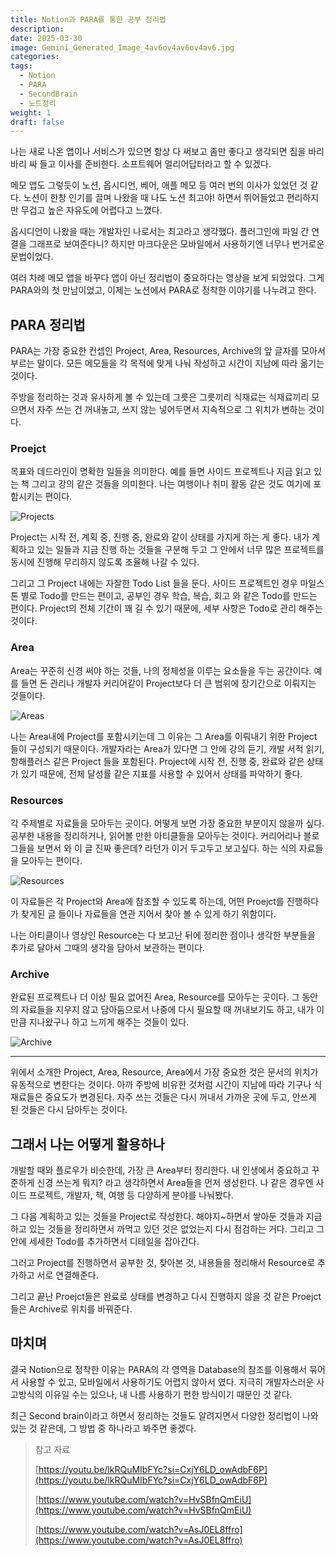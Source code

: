 ```yaml
---
title: Notion과 PARA를 통한 공부 정리법
description:
date: 2025-03-30
image: Gemini_Generated_Image_4av6ov4av6ov4av6.jpg
categories:
tags:
  - Notion
  - PARA
  - SecondBrain
  - 노트정리
weight: 1
draft: false
---
```


나는 새로 나온 앱이나 서비스가 있으면 항상 다 써보고 좀만 좋다고 생각되면 짐을 바리바리 싸 들고 이사를 준비한다. 소프트웨어 얼리어답터라고 할 수 있겠다.

메모 앱도 그렇듯이 노션, 옵시디언, 베어, 애플 메모 등 여러 번의 이사가 있었던 것 같다. 노션이 한창 인기를 끌며 나왔을 때 나도 노션 최고야! 하면서 뛰어들었고 편리하지만 무겁고 높은 자유도에 어렵다고 느꼈다.

옵시디언이 나왔을 때는 개발자인 나로서는 최고라고 생각했다. 플러그인에 파일 간 연결을 그래프로 보여준다니? 하지만 마크다운은 모바일에서 사용하기엔 너무나 번거로운 문법이었다.

여러 차례 메모 앱을 바꾸다 앱이 아닌 정리법이 중요하다는 영상을 보게 되었었다. 그게 PARA와의 첫 만남이었고, 이제는 노션에서 PARA로 정착한 이야기를 나누려고 한다.

## PARA 정리법

PARA는 가장 중요한 컨셉인 Project, Area, Resources, Archive의 앞 글자를 모아서 부르는 말이다. 모든 메모들을 각 목적에 맞게 나눠 작성하고 시간이 지남에 따라 옮기는 것이다.

주방을 정리하는 것과 유사하게 볼 수 있는데 그릇은 그릇끼리 식재료는 식재료끼리 모으면서 자주 쓰는 건 꺼내놓고, 쓰지 않는 넣어두면서 지속적으로 그 위치가 변하는 것이다.

### Proejct

목표와 데드라인이 명확한 일들을 의미한다. 예를 들면 사이드 프로젝트나 지금 읽고 있는 책 그리고 강의 같은 것들을 의미한다. 나는 여행이나 취미 활동 같은 것도 여기에 포함시키는 편이다.

![Projects](projects.png)

Project는 시작 전, 계획 중, 진행 중, 완료와 같이 상태를 가지게 하는 게 좋다. 내가 계획하고 있는 일들과 지금 진행 하는 것들을 구분해 두고 그 안에서 너무 많은 프로젝트를 동시에 진행해 무리하지 않도록 조율해 나갈 수 있다.

그리고 그 Project 내에는 자잘한 Todo List 들을 둔다. 사이드 프로젝트인 경우 마일스톤 별로 Todo를 만드는 편이고, 공부인 경우 학습, 복습, 회고 와 같은 Todo를 만드는 편이다. Project의 전체 기간이 꽤 길 수 있기 때문에, 세부 사항은 Todo로 관리 해주는 것이다.

### Area

Area는 꾸준히 신경 써야 하는 것들, 나의 정체성을 이루는 요소들을 두는 공간이다. 예를 들면 돈 관리나 개발자 커리어같이 Project보다 더 큰 범위에 장기간으로 이뤄지는 것들이다.

![Areas](areas.png)

나는 Area내에 Project를 포함시키는데 그 이유는 그 Area를 이뤄내기 위한 Project 들이 구성되기 때문이다. 개발자라는 Area가 있다면 그 안에 강의 듣기, 개발 서적 읽기, 항해플러스 같은 Project 들을 포함된다. Project에 시작 전, 진행 중, 완료와 같은 상태가 있기 때문에, 전체 달성률 같은 지표를 사용할 수 있어서 상태를 파악하기 좋다.

### Resources

각 주제별로 자료들을 모아두는 곳이다. 어떻게 보면 가장 중요한 부분이지 않을까 싶다. 공부한 내용을 정리하거나, 읽어볼 만한 아티클들을 모아두는 것이다. 커리어리나 블로그들을 보면서 와 이 글 진짜 좋은데? 라던가 이거 두고두고 보고싶다. 하는 식의 자료들을 모아두는 편이다.

![Resources](resources.png)

이 자료들은 각 Project와 Area에 참조할 수 있도록 하는데, 어떤 Proejct를 진행하다가 찾게된 글 들이나 자료들을 연관 지어서 찾아 볼 수 있게 하기 위함이다.

나는 아티클이나 영상인 Resource는 다 보고난 뒤에 정리한 점이나 생각한 부분들을 추가로 달아서 그때의 생각을 담아서 보관하는 편이다.

### Archive

완료된 프로젝트나 더 이상 필요 없어진 Area, Resource를 모아두는 곳이다. 그 동안의 자료들을 지우지 않고 담아둠으로서 나중에 다시 필요할 때 꺼내보기도 하고, 내가 이만큼 지나왔구나 하고 느끼게 해주는 것들이 있다.

![Archive](archive.png)

---

위에서 소개한 Project, Area, Resource, Area에서 가장 중요한 것은 문서의 위치가 유동적으로 변한다는 것이다. 아까 주방에 비유한 것처럼 시간이 지남에 따라 기구나 식재료들은 중요도가 변경된다. 자주 쓰는 것들은 다시 꺼내서 가까운 곳에 두고, 안쓰게 된 것들은 다시 담아두는 것이다.

## 그래서 나는 어떻게 활용하나

개발할 때와 플로우가 비슷한데, 가장 큰 Area부터 정리한다. 내 인생에서 중요하고 꾸준하게 신경 쓰는게 뭐지? 라고 생각하면서 Area들을 먼저 생성한다. 나 같은 경우엔 사이드 프로젝트, 개발자, 책, 여행 등 다양하게 분야를 나눠봤다.

그 다음 계획하고 있는 것들을 Project로 작성한다. 해야지~하면서 쌓아둔 것들과 지금 하고 있는 것들을 정리하면서 까먹고 있던 것은 없었는지 다시 점검하는 거다. 그리고 그 안에 세세한 Todo를 추가하면서 디테일을 잡아간다.

그러고 Project를 진행하면서 공부한 것, 찾아본 것, 내용들을 정리해서 Resource로 추가하고 서로 연결해준다.

그리고 끝난 Proejct들은 완료로 상태를 변경하고 다시 진행하지 않을 것 같은 Proejct들은 Archive로 위치를 바꿔준다.

## 마치며

결국 Notion으로 정착한 이유는 PARA의 각 영역을 Database의 참조를 이용해서 묶어서 사용할 수 있고, 모바일에서 사용하기도 어렵지 않아서 였다. 지극히 개발자스러운 사고방식의 이유일 수는 있으나, 내 나름 사용하기 편한 방식이기 때문인 것 같다.

최근 Second brain이라고 하면서 정리하는 것들도 알려지면서 다양한 정리법이 나와있는 것 같은데, 그 방법 중 하나라고 봐주면 좋겠다.

> 참고 자료
> 
> [https://youtu.be/lkRQuMIbFYc?si=CxjY6LD_owAdbF6P](https://youtu.be/lkRQuMIbFYc?si=CxjY6LD_owAdbF6P)
>
> [https://www.youtube.com/watch?v=HvSBfnQmEiU](https://www.youtube.com/watch?v=HvSBfnQmEiU)
>
> [https://www.youtube.com/watch?v=AsJ0EL8ffro](https://www.youtube.com/watch?v=AsJ0EL8ffro)
